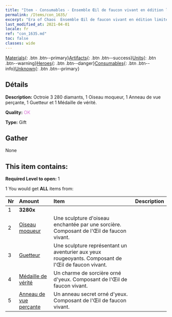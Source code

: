 ```yaml
---
title: "Item - Consumables - Ensemble Œil de faucon vivant en édition limitée"
permalink: /Items/con_1635/
excerpt: "Era of Chaos  Ensemble Œil de faucon vivant en édition limitée"
last_modified_at: 2021-04-01
locale: fr
ref: "con_1635.md"
toc: false
classes: wide
---
```

 [Materials](/fr/Items/){: .btn .btn--primary}[Artifacts](/fr/Items/Artifacts/){: .btn .btn--success}[Units](/fr/Items/Units/){: .btn .btn--warning}[Heroes](/fr/Items/Heroes/){: .btn .btn--danger}[Consumables](/fr/Items/Consumables/){: .btn .btn--info}[Unknown](/fr/Items/Unknown/){: .btn .btn--primary}

## Détails
 **Description:** Octroie 3 280 diamants, 1 Oiseau moqueur, 1 Anneau de vue perçante, 1 Guetteur et 1 Médaille de vérité.

 **Quality:** <span style="color: #DA70D6">OK</span>

 **Type:** Gift

## Gather

  None

## This item contains:

 **Required Level to open:** 1

 1 You would get **ALL** items  from:

  | Nr | Amount |     Item    | Description |
  |:---|:-------|:------------|:-----------:|
  | 1 |  **3280x** | <i class="fas fa-gem"/> |  | 
  | 2 | [Oiseau moqueur](/fr/Items/art_132/) | Une sculpture d'oiseau enchantée par une sorcière. Composant de l'Œil de faucon vivant. | 
  | 3 | [Guetteur](/fr/Items/art_133/) | Une sculpture représentant un aventurier aux yeux rougeoyants. Composant de l'Œil de faucon vivant. | 
  | 4 | [Médaille de vérité](/fr/Items/art_134/) | Un charme de sorcière orné d'yeux. Composant de l'Œil de faucon vivant. | 
  | 5 | [Anneau de vue perçante](/fr/Items/art_135/) | Un anneau secret orné d'yeux. Composant de l'Œil de faucon vivant. | 
